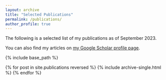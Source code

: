 ```yaml
---
layout: archive
title: "Selected Publications"
permalink: /publications/
author_profile: true
---
```



The following is a selected list of my publications as of September 2023.

You can also find my articles on <a href="https://scholar.google.com/citations?user=MXF9R18AAAAJ&hl=en">my Google Scholar profile page</a>.

{% include base_path %}

{% for post in site.publications reversed %}
  {% include archive-single.html %}
{% endfor %}
